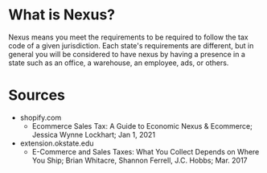 # What is Nexus?
Nexus means you meet the requirements to be required to follow the tax code of a given jurisdiction. Each state's requirements are different, but in general you will be considered to have nexus by having a presence in a state such as an office, a warehouse, an employee, ads, or others.

# Sources
- shopify.com
  - Ecommerce Sales Tax: A Guide to Economic Nexus & Ecommerce; Jessica Wynne Lockhart; Jan 1, 2021
- extension.okstate.edu
  - E-Commerce and Sales Taxes: What You Collect Depends on Where You Ship; Brian Whitacre, Shannon Ferrell, J.C. Hobbs; Mar. 2017
